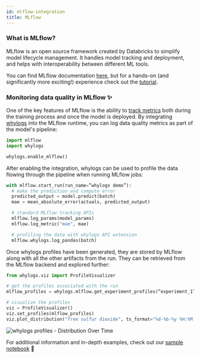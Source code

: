 ```yaml
---
id: mlflow-integration
title: MLflow
---
```


### What is MLflow?

MLflow is an open source framework created by Databricks to simplify model lifecycle management. It handles model tracking and deployment, and helps with interoperability between different ML tools.

You can find MLflow documentation [here](https://mlflow.org/docs/latest/index.html), but for a hands-on (and significantly more exciting!) experience check out the [tutorial](https://mlflow.org/docs/latest/tutorials-and-examples/tutorial.html).

### Monitoring data quality in MLflow ✨

One of the key features of MLflow is the ability to [track metrics](https://mlflow.org/docs/latest/tracking.html) both during the training process and once the model is deployed. By integrating [whylogs](/) into the MLflow runtime, you can log data quality metrics as part of the model's pipeline:

```python
import mlflow
import whylogs

whylogs.enable_mlflow()
```

After enabling the integration, whylogs can be used to profile the data flowing through the pipeline when running MLflow jobs:

```python
with mlflow.start_run(run_name=”whylogs demo”):
  # make the prediction and compute error
  predicted_output = model.predict(batch)
  mae = mean_absolute_error(actuals, predicted_output)

  # standard MLflow tracking APIs
  mlflow.log_params(model_params)
  mlflow.log_metric("mae", mae)

  # profiling the data with whylogs API extension
  mlflow.whylogs.log_pandas(batch)
```

Once whylogs profiles have been generated, they are stored by MLflow along with all the other artifacts from the run. They can be retrieved from the MLflow backend and explored further:

```python
from whylogs.viz import ProfileVisualizer

# get the profiles associated with the run
mlflow_profiles = whylogs.mlflow.get_experiment_profiles(“experiment_1”)

# visualize the profiles
viz = ProfileVisualizer()
viz.set_profiles(mlflow_profiles)
viz.plot_distribution("free sulfur dioxide", ts_format="%d-%b-%y %H:%M:%S")
```

![whylogs profiles - Distribution Over Time](/img/mlflow_profiles_visualization.png "whylogs profiles - Distribution Over Time")

For additional information and in-depth examples, check out our [sample notebook](https://github.com/whylabs/whylogs-examples/blob/mainline/python/MLFlow%20Integration%20Example.ipynb) 🙂
